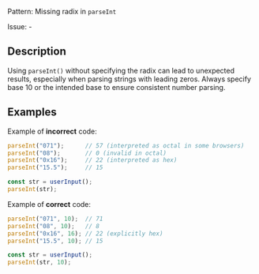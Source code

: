 Pattern: Missing radix in `parseInt`

Issue: -

## Description

Using `parseInt()` without specifying the radix can lead to unexpected results, especially when parsing strings with leading zeros. Always specify base 10 or the intended base to ensure consistent number parsing.

## Examples

Example of **incorrect** code:
```javascript
parseInt("071");      // 57 (interpreted as octal in some browsers)
parseInt("08");       // 0 (invalid in octal)
parseInt("0x16");     // 22 (interpreted as hex)
parseInt("15.5");     // 15

const str = userInput();
parseInt(str);
```

Example of **correct** code:
```javascript
parseInt("071", 10);  // 71
parseInt("08", 10);   // 8
parseInt("0x16", 16); // 22 (explicitly hex)
parseInt("15.5", 10); // 15

const str = userInput();
parseInt(str, 10);
```
